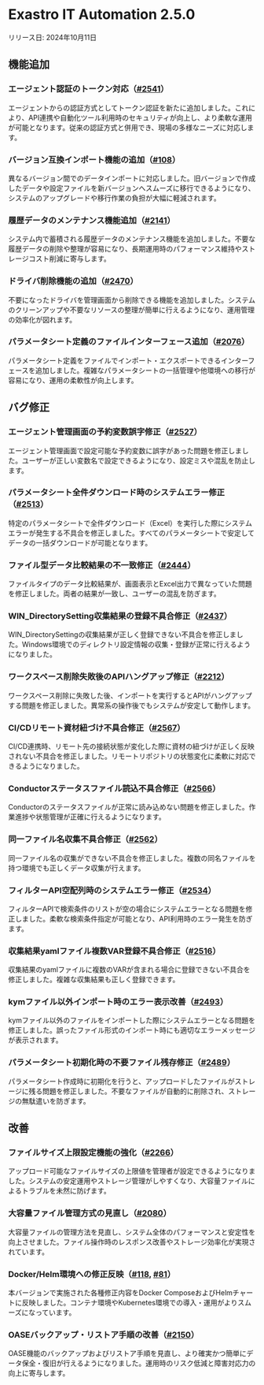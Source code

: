 # Exastro IT Automation 2.5.0

リリース日: 2024年10月11日

## 機能追加

### エージェント認証のトークン対応（[#2541](https://github.com/exastro-suite/exastro-it-automation/issues/2541)）
エージェントからの認証方式としてトークン認証を新たに追加しました。これにより、API連携や自動化ツール利用時のセキュリティが向上し、より柔軟な運用が可能となります。従来の認証方式と併用でき、現場の多様なニーズに対応します。

### バージョン互換インポート機能の追加（[#108](https://github.com/exastro-suite/exastro-it-automation/issues/108)）
異なるバージョン間でのデータインポートに対応しました。旧バージョンで作成したデータや設定ファイルを新バージョンへスムーズに移行できるようになり、システムのアップグレードや移行作業の負担が大幅に軽減されます。

### 履歴データのメンテナンス機能追加（[#2141](https://github.com/exastro-suite/exastro-it-automation/issues/2141)）
システム内で蓄積される履歴データのメンテナンス機能を追加しました。不要な履歴データの削除や整理が容易になり、長期運用時のパフォーマンス維持やストレージコスト削減に寄与します。

### ドライバ削除機能の追加（[#2470](https://github.com/exastro-suite/exastro-it-automation/issues/2470)）
不要になったドライバを管理画面から削除できる機能を追加しました。システムのクリーンアップや不要なリソースの整理が簡単に行えるようになり、運用管理の効率化が図れます。

### パラメータシート定義のファイルインターフェース追加（[#2076](https://github.com/exastro-suite/exastro-it-automation/issues/2076)）
パラメータシート定義をファイルでインポート・エクスポートできるインターフェースを追加しました。複雑なパラメータシートの一括管理や他環境への移行が容易になり、運用の柔軟性が向上します。

## バグ修正

### エージェント管理画面の予約変数誤字修正（[#2527](https://github.com/exastro-suite/exastro-it-automation/issues/2527)）
エージェント管理画面で設定可能な予約変数に誤字があった問題を修正しました。ユーザーが正しい変数名で設定できるようになり、設定ミスや混乱を防止します。

### パラメータシート全件ダウンロード時のシステムエラー修正（[#2513](https://github.com/exastro-suite/exastro-it-automation/issues/2513)）
特定のパラメータシートで全件ダウンロード（Excel）を実行した際にシステムエラーが発生する不具合を修正しました。すべてのパラメータシートで安定してデータの一括ダウンロードが可能となります。

### ファイル型データ比較結果の不一致修正（[#2444](https://github.com/exastro-suite/exastro-it-automation/issues/2444)）
ファイルタイプのデータ比較結果が、画面表示とExcel出力で異なっていた問題を修正しました。両者の結果が一致し、ユーザーの混乱を防ぎます。

### WIN_DirectorySetting収集結果の登録不具合修正（[#2437](https://github.com/exastro-suite/exastro-it-automation/issues/2437)）
WIN_DirectorySettingの収集結果が正しく登録できない不具合を修正しました。Windows環境でのディレクトリ設定情報の収集・登録が正常に行えるようになりました。

### ワークスペース削除失敗後のAPIハングアップ修正（[#2212](https://github.com/exastro-suite/exastro-it-automation/issues/2212)）
ワークスペース削除に失敗した後、インポートを実行するとAPIがハングアップする問題を修正しました。異常系の操作後でもシステムが安定して動作します。

### CI/CDリモート資材紐づけ不具合修正（[#2567](https://github.com/exastro-suite/exastro-it-automation/issues/2567)）
CI/CD連携時、リモート先の接続状態が変化した際に資材の紐づけが正しく反映されない不具合を修正しました。リモートリポジトリの状態変化に柔軟に対応できるようになりました。

### Conductorステータスファイル読込不具合修正（[#2566](https://github.com/exastro-suite/exastro-it-automation/issues/2566)）
Conductorのステータスファイルが正常に読み込めない問題を修正しました。作業進捗や状態管理が正確に行えるようになります。

### 同一ファイル名収集不具合修正（[#2562](https://github.com/exastro-suite/exastro-it-automation/issues/2562)）
同一ファイル名の収集ができない不具合を修正しました。複数の同名ファイルを持つ環境でも正しくデータ収集が行えます。

### フィルターAPI空配列時のシステムエラー修正（[#2534](https://github.com/exastro-suite/exastro-it-automation/issues/2534)）
フィルターAPIで検索条件のリストが空の場合にシステムエラーとなる問題を修正しました。柔軟な検索条件指定が可能となり、API利用時のエラー発生を防ぎます。

### 収集結果yamlファイル複数VAR登録不具合修正（[#2516](https://github.com/exastro-suite/exastro-it-automation/issues/2516)）
収集結果のyamlファイルに複数のVARが含まれる場合に登録できない不具合を修正しました。複雑な収集結果も正しく登録できます。

### kymファイル以外インポート時のエラー表示改善（[#2493](https://github.com/exastro-suite/exastro-it-automation/issues/2493)）
kymファイル以外のファイルをインポートした際にシステムエラーとなる問題を修正しました。誤ったファイル形式のインポート時にも適切なエラーメッセージが表示されます。

### パラメータシート初期化時の不要ファイル残存修正（[#2489](https://github.com/exastro-suite/exastro-it-automation/issues/2489)）
パラメータシート作成時に初期化を行うと、アップロードしたファイルがストレージに残る問題を修正しました。不要なファイルが自動的に削除され、ストレージの無駄遣いを防ぎます。

## 改善

### ファイルサイズ上限設定機能の強化（[#2266](https://github.com/exastro-suite/exastro-it-automation/issues/2266)）
アップロード可能なファイルサイズの上限値を管理者が設定できるようになりました。システムの安定運用やストレージ管理がしやすくなり、大容量ファイルによるトラブルを未然に防げます。

### 大容量ファイル管理方式の見直し（[#2080](https://github.com/exastro-suite/exastro-it-automation/issues/2080)）
大容量ファイルの管理方法を見直し、システム全体のパフォーマンスと安定性を向上させました。ファイル操作時のレスポンス改善やストレージ効率化が実現されています。

### Docker/Helm環境への修正反映（[#118](https://github.com/exastro-suite/exastro-docker-compose/issues/118), [#81](https://github.com/exastro-suite/exastro-helm/issues/81)）
本バージョンで実施された各種修正内容をDocker ComposeおよびHelmチャートに反映しました。コンテナ環境やKubernetes環境での導入・運用がよりスムーズになっています。

### OASEバックアップ・リストア手順の改善（[#2150](https://github.com/exastro-suite/exastro-it-automation/issues/2150)）
OASE機能のバックアップおよびリストア手順を見直し、より確実かつ簡単にデータ保全・復旧が行えるようになりました。運用時のリスク低減と障害対応力の向上に寄与します。

